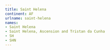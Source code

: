 ```yaml
---
title: Saint Helena
continent: AF
urlname: saint-helena
names:
- Saint Helena
- Saint Helena, Ascension and Tristan da Cunha
- SH
- SHN
---
```


